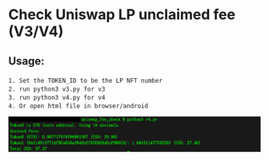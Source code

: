 # Check Uniswap LP unclaimed fee (V3/V4)

## Usage:
`1. Set the TOKEN_ID to be the LP NFT number` \
`2. run python3 v3.py for v3` \
`3. run python3 v4.py for v4` \
`4. Or open html file in browser/android`

![screenshot](foo.png)
